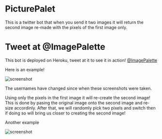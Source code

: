 # PicturePalet
This is a twitter bot that when you send it two images it will return the second image re-made with the pixels of the first image only.

# Tweet at @ImagePalette

This bot is deployed on Heroku, tweet at it to see it in action! 
[@ImagePalette](https://twitter.com/ImagePalette)

Here is an example!

![screenshot](http://i.imgur.com/iNfyyKp.png)

The usernames have changed since when these screenshots were taken.

Using only the pixels in the first image it will re-create the second image! This is done by pasing the original image
onto the second image and re-size accordinly. After that, we will randomly pick two pixels and switch then if doing
so will bring us closer to creating the second image!

Another example

![screenshot](http://i.imgur.com/4CTVXSj.png)
